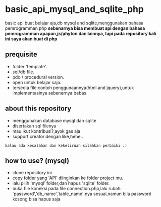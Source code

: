 # basic_api_mysql_and_sqlite_php
basic api buat belajar aja,db mysql and sqlite,menggunakan bahasa pemrogramman php
**sebenarnya bisa membuat api dengan bahasa pemrogramman apapun,js/phyton dan lainnya, tapi pada repository kali ini saya akan buat di php**
## prequisite
- folder 'template'. 
- sql/db file.
- pdo / procedural version.
- open untuk belajar saja.
- tersedia file contoh penggunaannya(html and jquery),untuk implementasinya sebenernya bebas.

## about this repository
* menggunakan database mysql dan sqlite
* disertakan sql filenya
* mau ikut kontribusi?,ayok gas aja
* support creator dengan like,hehe..

```kalau ada kesalahan dan kekeliruan silahkan perbaiki :)```

## how to use? (mysql)
* clone repository ini
* copy folder yang 'API' diinginkan ke folder project mu.
* lalu pilih 'mysql' folder,dan hapus 'sqlite' folder.
* buka file koneksi pada file connection.php,lalu rubah 'password','db_name','table_name' nya sesuai,namun bila password kosong bisa hapus saja
